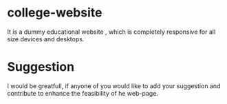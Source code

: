 # college-website
It is a dummy educational website , which is completely responsive for all size devices and desktops.
# Suggestion 
I would be greatfull, if anyone of you would like to add your suggestion and contribute to enhance the feasibility of
he web-page.
